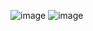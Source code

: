 ![image](https://github.com/Rahul-chaurasiya/Leetcode-Practice-Problem/assets/77222540/39d4e885-5dee-4844-8c69-31a50f13c844)
![image](https://github.com/Rahul-chaurasiya/Leetcode-Practice-Problem/assets/77222540/dee767dc-6760-4ae5-8a5e-186aeea50a23)
